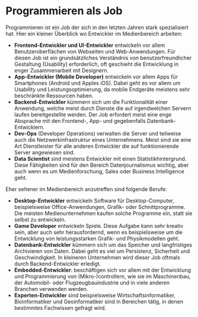 # Programmieren als Job

Programmieren ist ein Job der sich in den letzten Jahren stark spezialisiert hat. Hier ein kleiner Überblick wo Entwickler im Medienbereich arbeiten:

- **Frontend-Entwickler und UI-Entwickler** entwickeln vor allem Benutzeroberflächen von Webseiten und Web-Anwendungen. Für diesen Job ist ein grundsätzliches Verständnis von benutzerfreundlicher Gestaltung (Usability) erforderlich, oft geschieht die Entwicklung in enger Zusammenarbeit mit Designern.
- **App-Entwickler (Mobile Developer)** entwickeln vor allem Apps für Smartphones (Android und Apples iOS). Dabei geht es vor allem um Usability und Leistungsoptimierung, da mobile Endgeräte meistens sehr beschränkte Ressourcen haben.
- **Backend-Entwickler** kümmern sich um die Funktionalität einer Anwendung, welche meist durch Dienste die auf irgendwelchen Servern laufen bereitgestellte werden. Der Job erfordert meist eine enge Absprache mit den Frontend-, App- und gegebenfalls Datenbank-Entwicklern.
- **Dev-Ops** (Developer Operations) verwalten die Server und teilweise auch die Netzwerkinfrastruktur eines Unternehmens. Meist sind sie eine Art Dienstleister für alle anderen Entwickler die auf funktionierende Server angewiesen sind.
- **Data Scientist** sind meistens Entwickler mit einen Statistikhintergrund. Diese Fähigkeiten sind für den Bereich Datenjournalismus wichtig, aber auch wenn es um Medienforschung, Sales oder Business Intelligence geht.

Eher seltener im Medienbereich anzutreffen sind folgende Berufe:

- **Desktop-Entwickler** entwickeln Software für Desktop-Computer, beispielsweise Office-Anwendungen, Grafik- oder Schnittprogramme. Die meisten Medienunternehmen kaufen solche Programme ein, statt sie selbst zu entwickeln.
- **Game Developer** entwickeln Spiele. Diese Aufgabe kann sehr kreativ sein, aber auch sehr herausfordernd, wenn es beispielsweise um die Entwicklung von leistungsstarken Grafik- und Physikmodellen geht.
- **Datenbank-Entwickler** kümmern sich um das Speicher und langfristiges Archivieren von Daten. Dabei geht es viel um Persistenz, Sicherheit und Geschwindigkeit. In kleineren Unternehmen wird dieser Job oftmals durch Backend-Entwickler erledigt.
- **Embedded-Entwickler**: beschäftigen sich vor allem mit der Entwicklung und Programmierung von (Mikro-)controllern, wie sie im Maschinenbau, der Automobil- oder Flugzeugbauindustrie und in viele anderen Branchen verwenden werden.
- **Experten-Entwickler** sind beispielsweise Wirtschaftsinformatiker, Bioinformatiker und Geoinformatiker sind in Bereichen tätig, in denen bestimmtes Fachwissen gefragt wird.

